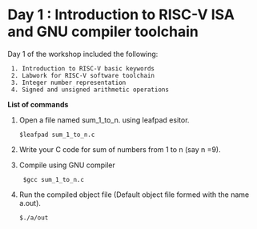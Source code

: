 # Day 1 : Introduction to RISC-V ISA and GNU compiler toolchain

Day 1 of the workshop included the following:
     
     1. Introduction to RISC-V basic keywords
     2. Labwork for RISC-V software toolchain
     3. Integer number representation
     4. Signed and unsigned arithmetic operations
     
    
**List of commands**
1. Open a file named sum_1_to_n. using leafpad esitor.
  
     `$leafpad sum_1_to_n.c`
   
2. Write your C code for sum of numbers from 1 to  n (say n =9).

3. Compile using GNU compiler
   
    ` $gcc sum_1_to_n.c`
   
4. Run the compiled object file (Default object file formed with the name a.out).

     `$./a/out`



